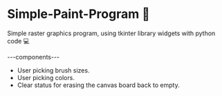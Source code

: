 # Simple-Paint-Program 🎨
Simple raster graphics program, using tkinter library widgets with python code 💻

---components---
- User picking brush sizes.
- User picking colors.
- Clear status for erasing the canvas board back to empty.
